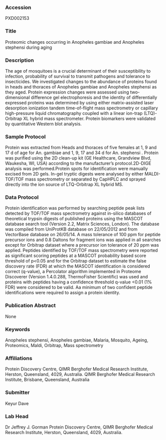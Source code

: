### Accession
PXD002153

### Title
Proteomic changes occurring in Anopheles gambiae and Anopheles stephensi during aging

### Description
The age of mosquitoes is a crucial determinant of their susceptibility to infection, probability of survival to transmit pathogens and tolerance to insecticides. We investigated changes to the abundance of proteins found in heads and thoraces of Anopheles gambiae and Anopheles stephensi as they aged. Protein expression changes were assessed using two-dimensional difference gel electrophoresis and the identity of differentially expressed proteins was determined by using either matrix-assisted laser desorption ionization tandem time-of-flight mass spectrometry or capillary high-pressure liquid chromatography coupled with a linear ion-trap (LTQ)-Orbitrap XL hybrid mass spectrometer. Protein biomarkers were validated by quantitative Western blot analysis.

### Sample Protocol
Protein was extracted from Heads and thoraces of five females at 1, 9 and 17 d of age for An. gambiae and 1, 9, 17 and 34 d for An. stephensi . Protein was purified using the 2D clean-up kit (GE Healthcare, Grandview Blvd, Waukesha, WI, USA) according to the manufacturer’s protocol.2D-DIGE analysis was performed.Protein spots for identification were manually excised from 2D gels. In-gel tryptic digests were analysed by either MALDI-TOF/TOF mass spectrometry or separated by CapHPLC and sprayed directly into the ion source of LTQ-Orbitrap XL hybrid MS.

### Data Protocol
Protein identification was performed by searching peptide peak lists detected by TOF/TOF mass spectrometry against in-silico databases of theoretical trypsin digests of published proteins using the MASCOT database search tool (Version 2.2, Matrix Sciences, London). The database was compiled from UniProtKB database on 22/05/2012 and from VectorBase database on 26/05/14. A mass tolerance of 100 ppm for peptide precursor ions and 0.8 Daltons for fragment ions was applied in all searches except for Orbitrap dataset where a precursor ion tolerance of 20 ppm was applied. Peptides identified  by TOF/TOF mass spectrometry were reported as significant scoring peptides at a MASCOT probability based score threshold of p<0.05 and for the Orbitrap dataset to estimate the false discovery rate (FDR) at which the MASCOT identification is considered correct (q-value), a Percolator algorithm implemented in Proteome Discoverer (Version 1.4.0.288, ThermoFisher Scientific) was used and proteins with peptides having a confidence threshold q-value <0.01 (1% FDR) were considered to be valid.  Aa minimum of two confident peptide identifications were required to assign a protein identity.

### Publication Abstract
None

### Keywords
Anopheles stephensi, Anopheles gambiae, Malaria, Mosquito, Ageing, Proteomics, Maldi, Orbitrap, Mass spectrometry

### Affiliations
Protein Discovery Centre, QIMR Berghofer Medical Research Institute, Herston, Queensland, 4029, Australia.
QIMR Berghofer Medical Research Institute, Brisbane, Queensland, Australia

### Submitter
Keyur Dave

### Lab Head
Dr Jeffrey J. Gorman
Protein Discovery Centre, QIMR Berghofer Medical Research Institute, Herston, Queensland, 4029, Australia.


